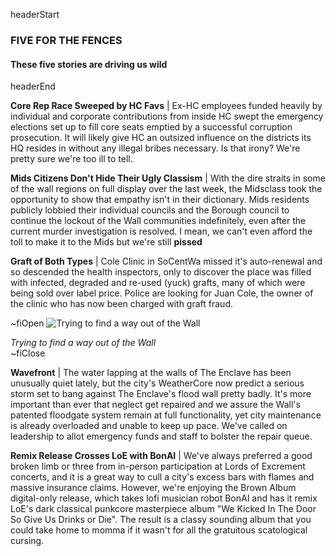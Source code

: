 headerStart

### FIVE FOR THE FENCES

#### These five stories are driving us wild

headerEnd

**Core Rep Race Sweeped by HC Favs** | Ex-HC employees funded heavily by individual and corporate contributions from inside HC swept the emergency elections set up to fill core seats emptied by a successful corruption prosecution. It will likely give HC an outsized influence on the districts its HQ resides in without any illegal bribes necessary. Is that irony? We're pretty sure we're too ill to tell. 

**Mids Citizens Don't Hide Their Ugly Classism** | With the dire straits in some of the wall regions on full display over the last week, the Midsclass took the opportunity to show that empathy isn't in their dictionary. Mids residents publicly lobbied their individual councils and the Borough council to continue the lockout of the Wall communities indefinitely, even after the current murder investigation is resolved. I mean, we can't even afford the toll to make it to the Mids but we're still **pissed**

**Graft of Both Types** | Cole Clinic in SoCentWa missed it's auto-renewal and so descended the health inspectors, only to discover the place was filled with infected, degraded and re-used (yuck) grafts, many of which were being sold over label price. Police are looking for Juan Cole, the owner of the clinic who has now been charged with graft fraud. 

~fiOpen
![Trying to find a way out of the Wall](https://media.giphy.com/media/lnD0SpceipdsHmbbMl/giphy.gif)
  <figcaption class="figcaption">
    <em>Trying to find a way out of the Wall</em>
  </figcaption>
~fiClose

**Wavefront** | The water lapping at the walls of The Enclave has been unusually quiet lately, but the city's WeatherCore now predict a serious storm set to bang against The Enclave's flood wall pretty badly. It's more important than ever that neglect get repaired and we assure the Wall's patented floodgate system remain at full functionality, yet city maintenance is already overloaded and unable to keep up pace. We've called on leadership to allot emergency funds and staff to bolster the repair queue. 

**Remix Release Crosses LoE with BonAI** | We've always preferred a good broken limb or three from in-person participation at Lords of Excrement concerts, and it is a great way to cull a city's excess bars with flames and massive insurance claims. However, we're enjoying the Brown Album digital-only release, which takes lofi musician robot BonAI and has it remix LoE's dark classical punkcore masterpiece album "We Kicked In The Door So Give Us Drinks or Die". The result is a classy sounding album that you could take home to momma if it wasn't for all the gratuitous scatological cursing. 